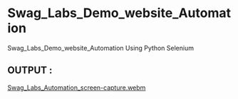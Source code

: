 # Swag_Labs_Demo_website_Automation
Swag_Labs_Demo_website_Automation Using Python Selenium

## OUTPUT :
[Swag_Labs_Automation_screen-capture.webm](https://github.com/RinaProg/Swag_Labs_Demo_website_Automation/assets/122221586/db75a6d5-8ced-4c61-968f-eadc3a8b7725)
